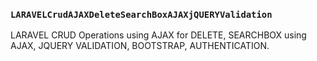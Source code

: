 ### `LARAVELCrudAJAXDeleteSearchBoxAJAXjQUERYValidation`
LARAVEL CRUD Operations using AJAX for DELETE, SEARCHBOX using AJAX, JQUERY VALIDATION, BOOTSTRAP, AUTHENTICATION.
